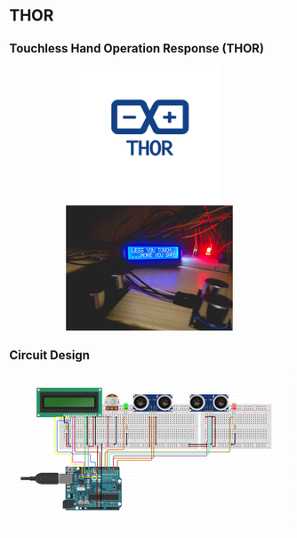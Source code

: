 # THOR
## Touchless Hand Operation Response (THOR)
<p align="center">
  <img width="250" src="/images/logo.png"><img width="300" src="/images/thor.jpg">
</p>

## Circuit Design

<p align="center">
  <img width="600" src="/images/circuit.png">
</p>
